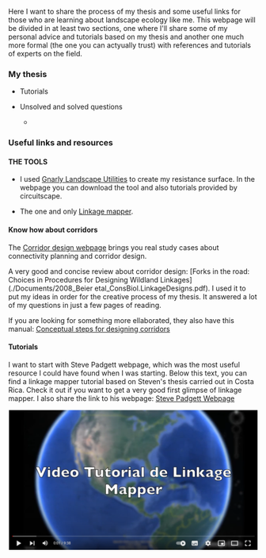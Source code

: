 Here I want to share the process of my thesis and some useful links for those who are learning about landscape ecology like me. This webpage will be divided in at least two sections, one where I'll share some of my personal advice and tutorials based on my thesis and another one much more formal (the one you can actyually trust) with references and tutorials of experts on the field.

### My thesis


- Tutorials

- Unsolved and solved questions

    -

### Useful links and resources

#### THE TOOLS

- I used [Gnarly Landscape Utilities](https://circuitscape.org/gnarly-landscape-utilities/) to create my resistance surface. In the webpage you can download the tool and also tutorials provided by circuitscape.

- The one and only [Linkage mapper](https://linkagemapper.org/). 

#### Know how about corridors

The [Corridor design webpage](http://corridordesign.org/) brings you real study cases about connectivity planning and corridor design.

A very good and concise review about corridor design: [Forks in the road: Choices in Procedures for Designing Wildland Linkages](./Documents/2008_Beier etal_ConsBiol.LinkageDesigns.pdf). I used it to put my ideas in order for the creative process of my thesis. It answered a lot of my questions in just a few pages of reading.

If you are looking for something more ellaborated, they also have this manual: [Conceptual steps for designing corridors](./Documents/ConceptualStepsForDesigningCorridors.pdf)


#### Tutorials

I want to start with Steve Padgett webpage, which was the most useful resource I could have found when I was starting. Below this text, you can find a linkage mapper tutorial based on Steven's thesis carried out in Costa Rica. Check it out if you want to get a very good first glimpse of linkage mapper. I also share the link to his webpage: [Steve Padgett Webpage](http://www.stevepadgettvasquez.com/ontheweb)


[![Steve Padgett Tutorial](./Images/Tutorial_Steve.png)](https://www.youtube.com/watch?v=nnQ73tv4tu4 "Steve Padgett Tutorial")

